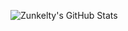 ![Zunkelty's GitHub Stats](https://github-readme-stats.vercel.app/api?username=zunkelty&show_icons=true&count_private=true&theme=gotham)

